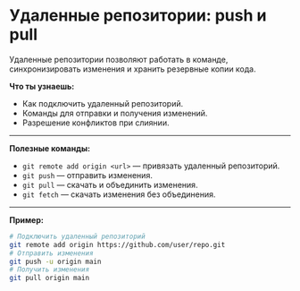 # Удаленные репозитории: push и pull

Удаленные репозитории позволяют работать в команде, синхронизировать изменения и хранить резервные копии кода.  

**Что ты узнаешь:**
- Как подключить удаленный репозиторий.
- Команды для отправки и получения изменений.
- Разрешение конфликтов при слиянии.

---

**Полезные команды:**
- `git remote add origin <url>` — привязать удаленный репозиторий.
- `git push` — отправить изменения.
- `git pull` — скачать и объединить изменения.
- `git fetch` — скачать изменения без объединения.

---

**Пример:**
```bash
# Подключить удаленный репозиторий
git remote add origin https://github.com/user/repo.git
# Отправить изменения
git push -u origin main
# Получить изменения
git pull origin main
```